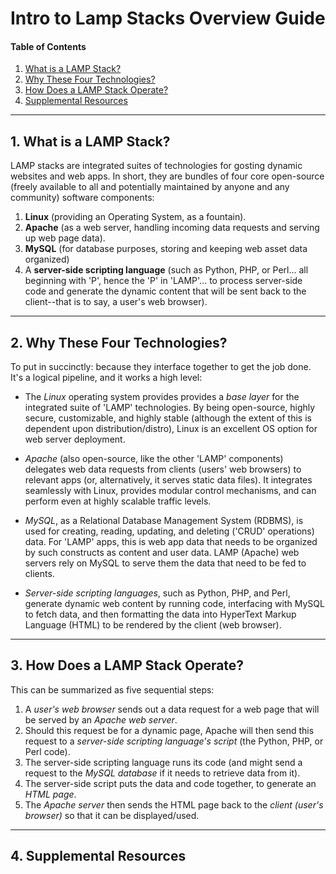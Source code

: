 # Intro to Lamp Stacks Overview Guide

#### Table of Contents

1. [What is a LAMP Stack?](#lamp)
2. [Why These Four Technologies?](#four)
3. [How Does a LAMP Stack Operate?](#operate)
4. [Supplemental Resources](#supplemental)

<hr />

## 1. <a name="lamp">What is a LAMP Stack?</a>

LAMP stacks are integrated suites of technologies for gosting dynamic websites and web apps. In short, they are bundles of four core open-source (freely available to all and potentially maintained by anyone and any community) software components:

1) **Linux** (providing an Operating System, as a fountain).
2) **Apache** (as a web server, handling incoming data requests and serving up web page data).
3) **MySQL** (for database purposes, storing and keeping web asset data organized)
4) A **server-side scripting language** (such as Python, PHP, or Perl... all beginning with 'P', hence the 'P' in 'LAMP'... to process server-side code and generate the dynamic content that will be sent back to the client--that is to say, a user's web browser).

<hr />

## 2. <a name="four">Why These Four Technologies?</a>

To put in succinctly: because they interface together to get the job done. It's a logical pipeline, and it works a high level:

* The *Linux* operating system provides provides a *base layer* for the integrated suite of 'LAMP' technologies. By being open-source, highly secure, customizable, and highly stable (although the extent of this is dependent upon distribution/distro), Linux is an excellent OS option for web server deployment.

* *Apache* (also open-source, like the other 'LAMP' components) delegates web data requests from clients (users' web browsers) to relevant apps (or, alternatively, it serves static data files). It integrates seamlessly with Linux, provides modular control mechanisms, and can perform even at highly scalable traffic levels.

* *MySQL*, as a Relational Database Management System (RDBMS), is used for creating, reading, updating, and deleting ('CRUD' operations) data. For 'LAMP' apps, this is web app data that needs to be organized by such constructs as content and user data. LAMP (Apache) web servers rely on MySQL to serve them the data that need to be fed to clients.

* *Server-side scripting languages*, such as Python, PHP, and Perl, generate dynamic web content by running code, interfacing with MySQL to fetch data, and then formatting the data into HyperText Markup Language (HTML) to be rendered by the client (web browser). 

<hr />

## 3. <a name="operate">How Does a LAMP Stack Operate?</a>

This can be summarized as five sequential steps:

1) A *user's web browser* sends out a data request for a web page that will be served by an *Apache web server*. 
2) Should this request be for a dynamic page, Apache will then send this request to a *server-side scripting language's script* (the Python, PHP, or Perl code). 
3) The server-side scripting language runs its code (and might send a request to the *MySQL database* if it needs to retrieve data from it). 
4) The server-side script puts the data and code together, to generate an *HTML page*. 
5) The *Apache server* then sends the HTML page back to the *client (user's browser)* so that it can be displayed/used.

<hr />

## <a name="supplemental">4. Supplemental Resources</a>

